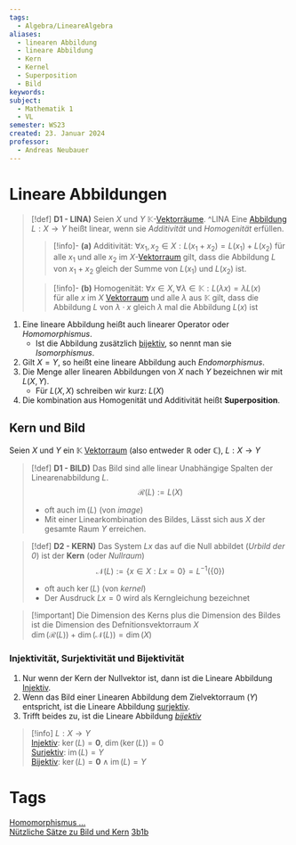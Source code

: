 ```yaml
---
tags:
  - Algebra/LineareAlgebra
aliases:
  - linearen Abbildung
  - lineare Abbildung
  - Kern
  - Kernel
  - Superposition
  - Bild
keywords: 
subject:
  - Mathematik 1
  - VL
semester: WS23
created: 23. Januar 2024
professor:
  - Andreas Neubauer
---
```

 

# Lineare Abbildungen

> [!def] **D1 - LINA)** Seien $X$ und $Y$ $\mathbb{K}$-[Vektorräume](Algebra/Vektorraum.md). ^LINA
> Eine [Abbildung](Abbildung.md) $L: X \rightarrow Y$ heißt linear, wenn sie  *Additivität* und *Homogenität* erfüllen.
>
> > [!info]- **(a)** Additivität: $\forall x_1, x_2 \in X: L\left(x_1+x_2\right)=L\left(x_1\right)+L\left(x_2\right)$ 
> > für alle $x_{1}$ und alle $x_{2}$ im $X$-[Vektorraum](Algebra/Vektorraum.md) gilt, dass die Abbildung $L$ von $x_{1}+x_{2}$ gleich der Summe von $L(x_{1})$ und $L(x_{2})$ ist.
>
> > [!info]- **(b)** Homogenität: $\forall x \in X, \forall \lambda \in \mathbb{K}: L(\lambda x)=\lambda L(x)$  
> für alle $x$ im $X$ [Vektorraum](Algebra/Vektorraum.md) und alle $\lambda$ aus $\mathbb{K}$ gilt, dass die Abbildung $L$ von $\lambda \cdot x$ gleich $\lambda$ mal die Abbildung $L(x)$ ist


1. Eine lineare Abbildung heißt auch linearer Operator oder *Homomorphismus*.
	- Ist die Abbildung zusätzlich [bijektiv](Abbildung.md), so nennt man sie *Isomorphismus*.
2. Gilt $X=Y$, so heißt eine lineare Abbildung auch *Endomorphismus*.
3. Die Menge aller linearen Abbildungen von $X$ nach $Y$ bezeichnen wir mit $L(X, Y)$.
	- Für $L(X, X)$ schreiben wir kurz: $L(X)$
4. Die kombination aus Homogenität und Additivität heißt **Superposition**.

## Kern und Bild

Seien $X$ und $Y$ ein $\mathbb{K}$ [Vektorraum](Algebra/Vektorraum.md) (also entweder $\mathbb{R}$ oder $\mathbb{C}$), $L: X \to Y$

> [!def] **D1 - BILD)** Das Bild sind alle linear Unabhängige Spalten der Linearenabbildung $L$.
> $$\mathcal{R}(L) := L(X)$$
> 
> - oft auch $\operatorname{im}(L)$ (von *image*)
> - Mit einer Linearkombination des Bildes, Lässt sich aus $X$ der gesamte Raum $Y$ erreichen.

> [!def] **D2 - KERN)** Das System $Lx$ das auf die Null abbildet (*Urbild der $0$*) ist der **Kern** (oder *Nullraum*) 
>$$\mathcal{N}(L):=\{x \in X: L x=0\}=L^{-1}(\{0\})$$ 
> 
> - oft auch $\operatorname{ker}(L)$ (von *kernel*)
> - Der Ausdruck $Lx=0$ wird als Kerngleichung bezeichnet


>[!important] Die Dimension des Kerns plus die Dimension des Bildes ist die Dimension des Defnitionsvektorraum $X$  
> $\operatorname{dim}(\mathcal{R}(L))+\operatorname{dim}(\mathcal{N}(L))=\operatorname{dim}(X)$  

### Injektivität, Surjektivität und Bijektivität

1. Nur wenn der Kern der Nullvektor ist, dann ist die Lineare Abbildung [Injektiv](Abbildung.md).
2. Wenn das Bild einer Linearen Abbildung dem Zielvektorraum ($Y$) entspricht, ist die Lineare Abbildung [surjektiv](Abbildung.md).
3. Trifft beides zu, ist die Lineare Abbildung *[bijektiv](Abbildung.md)* 

> [!info] $L: X \to Y$  
> [Injektiv](Abbildung.md): $\operatorname{ker}(L) = \boldsymbol{0}$, $\operatorname{dim}(\operatorname{ker}(L)) = 0$  
> [Surjektiv](Abbildung.md): $\operatorname{im}(L) = Y$  
> [Bijektiv](Abbildung.md): $\operatorname{ker}(L) = \boldsymbol{0} \wedge \operatorname{im}(L) = Y$


# Tags

[Homomorphismus ...](https://www.youtube.com/watch?v=0wKsFNLR15g)  
[Nützliche Sätze zu Bild und Kern](https://www.youtube.com/watch?v=ub4hx65xpHM)
[3b1b](https://www.youtube.com/watch?v=v8VSDg_WQlA)